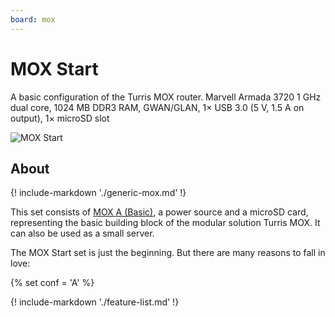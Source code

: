 ```yaml
---
board: mox
---
```

# MOX Start

A basic configuration of the Turris MOX router. Marvell Armada 3720 1 GHz dual
core, 1024 MB DDR3 RAM, GWAN/GLAN, 1× USB 3.0 (5 V, 1.5 A on output), 1× microSD
slot

![MOX Start](start.jpg)

## About

{! include-markdown './generic-mox.md' !}

This set consists of [MOX A (Basic)](../modules/a.md), a power source and a
microSD card, representing the basic building block of the modular solution
Turris MOX. It can also be used as a small server.

The MOX Start set is just the beginning. But there are many reasons to fall in
love:

{% set conf = 'A' %}

{! include-markdown './feature-list.md' !}

